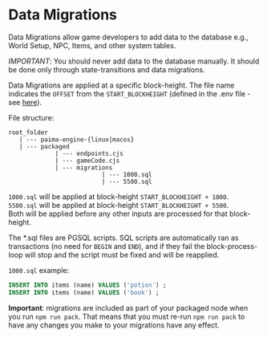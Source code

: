 # Data Migrations

Data Migrations allow game developers to add data to the database e.g., World Setup, NPC, Items, and other system tables.  

*IMPORTANT*: You should never add data to the database manually. It should be done only through state-transitions and data migrations.

Data Migrations are applied at a specific block-height. The file name indicates the `OFFSET` from the `START_BLOCKHEIGHT` (defined in the .env file - see [here](../1-setup/4-environment-config-values.md)).

File structure:

```
root_folder
   | --- paima-engine-{linux|macos}
   | --- packaged
             | --- endpoints.cjs
             | --- gameCode.cjs
             | --- migrations
                          | --- 1000.sql
                          | --- 5500.sql
``` 

`1000.sql` will be applied at block-height `START_BLOCKHEIGHT + 1000`.  
`5500.sql` will be applied at block-height `START_BLOCKHEIGHT + 5500`.  
Both will be applied before any other inputs are processed for that block-height.

The *.sql files are PGSQL scripts. SQL scripts are automatically ran as transactions (no need for `BEGIN` and `END`), and if they fail the block-process-loop will stop and the script must be fixed and will be reapplied.

`1000.sql` example:
```sql
INSERT INTO items (name) VALUES ('potion') ;
INSERT INTO items (name) VALUES ('book') ;
```

**Important**: migrations are included as part of your packaged node when you run `npm run pack`. That means that you must re-run `npm run pack` to have any changes you make to your migrations have any effect.

